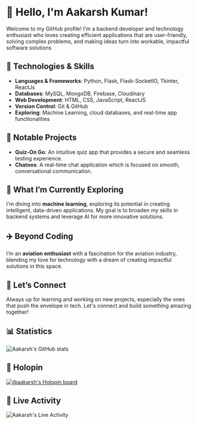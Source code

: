 # 👋 Hello, I'm Aakarsh Kumar!

Welcome to my GitHub profile! I'm a backend developer and technology enthusiast who loves creating efficient applications that are user-friendly, solving complex problems, and making ideas turn into workable, impactful software solutions

## 🔧 Technologies & Skills
- **Languages & Frameworks**: Python, Flask, Flask-SocketIO, Tkinter, ReactJs
- **Databases**: MySQL, MongoDB, Firebase, Cloudinary
- **Web Development**: HTML, CSS, JavaScript, ReactJS
- **Version Control**: Git & GitHub
- **Exploring**: Machine Learning, cloud databases, and real-time app functionalities

## 🚀 Notable Projects
- **Quiz-On Go**: An intuitive quiz app that provides a secure and seamless testing experience.
- **Chatoos**: A real-time chat application which is focused on smooth, conversational communication.

## 🎯 What I’m Currently Exploring
I'm diving into **machine learning**, exploring its potential in creating intelligent, data-driven applications. My goal is to broaden my skills in backend systems and leverage AI for more innovative solutions.

## ✈️ Beyond Coding
I’m an **aviation enthusiast** with a fascination for the aviation industry, blending my love for technology with a dream of creating impactful solutions in this space.

## 🌱 Let’s Connect
Always up for learning and working on new projects, especially the ones that push the envelope in tech. Let's connect and build something amazing together!

## 📊 Statistics
![Aakarsh's GitHub stats](https://github-readme-stats.vercel.app/api?username=Aakarsh-Kumar&show_icons=true&theme=radical)

## 🎉 Holopin
[![@aakarsh's Holopin board](https://holopin.me/aakarsh)](https://holopin.io/@aakarsh)

## 🔴 Live Activity
![Aakarsh's Live Activity](https://vscode.snehasish.xyz/api/users/446346901739212892729/svg?line1={file}&line2=Language:+{language}&line3=Workspace:+{workspaceName}&line4=Elapsed:+{elapsedTime})

